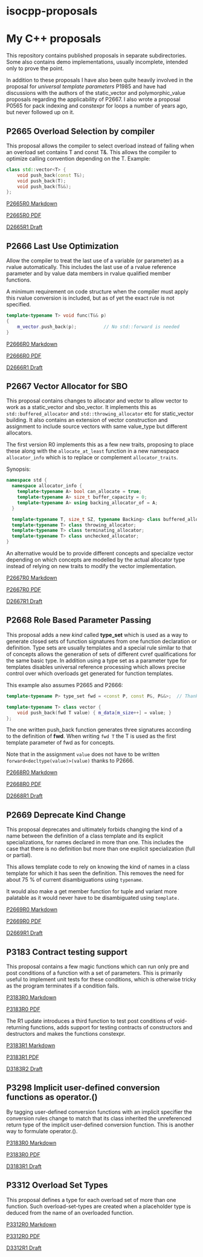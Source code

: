 # isocpp-proposals

# My C++ proposals

This repository contains published proposals in separate subdirectories. Some also contains demo implementations, usually
incomplete, intended only to prove the point.

In addition to these proposals I have also been quite heavily involved in the proposal for *universal template parameters* P1985 and have had discussions with the authors of the static_vector and polymorphic_value proposals regarding the applicability of P2667. I also wrote a proposal P0565 for pack indexing and constexpr for loops a number of years ago, but never followed up on it.

## P2665 Overload Selection by compiler

This proposal allows the compiler to select overload instead of failing when an overload set contains T and const T&. This
allows the compiler to optimize calling convention depending on the T. Example:

```C++
class std::vector<T> {
    void push_back(const T&);
    void push_back(T);
    void push_back(T&&);
};
```

[P2665R0 Markdown](P2665-OverloadSelection/Published/P2665R0.md)

[P2665R0 PDF](P2665-OverloadSelection/Published/P2665R0.pdf)

[D2665R1 Draft](D2665R1.md)

## P2666 Last Use Optimization

Allow the compiler to treat the last use of a variable (or parameter) as a rvalue automatically. This includes the last use of a rvalue reference parameter and by value data members in rvalue qualified member functions.

A minimum requirement on code structure when the compiler must apply this rvalue conversion is included, but as of yet the exact rule is not specified.

```C++
template<typename T> void func(T&& p)
{
	m_vector.push_back(p);			// No std::forward is needed
}
```

[P2666R0 Markdown](P2666-LastUseOptimization/Published/P2666R0.md)

[P2666R0 PDF](P2666-LastUseOptimization/Published/P2666R0.pdf)

[D2666R1 Draft](D2666R1.md)

## P2667 Vector Allocator for SBO

This proposal contains changes to allocator and vector to allow vector to work as a static_vector and sbo_vector. It implements this as `std::buffered_allocator` and `std::throwing_allocator` etc for static_vector building. It also contains an extension of vector construction and assignment to include source vectors with same value_type but different allocators.

The first version R0 implements this as a few new traits, proposing to place these along with the `allocate_at_least` function in a new namespace `allocator_info` which is to replace or complement `allocator_traits`.

Synopsis:

```C++
namespace std {
  namespace allocator_info {
    template<typename A> bool can_allocate = true;
    template<typename A> size_t buffer_capacity = 0;
    template<typename A> using backing_allocator_of = A;
  }

  template<typename T, size_t SZ, typename Backing> class buffered_allocator;
  template<typename T> class throwing_allocator;
  template<typename T> class terminating_allocator;
  template<typename T> class unchecked_allocator;
}
```

An alternative would be to provide different concepts and specialize vector depending on which concepts are modelled by the actual allocator type instead of relying on new traits to modify the vector implementation.

[P2667R0 Markdown](P2667-VectorAllocatorForSBO/Published/P2667R0.md)

[P2667R0 PDF](P2667-VectorAllocatorForSBO/Published/P2667R0.pdf)

[D2667R1 Draft](D2667R1.md)

## P2668 Role Based Parameter Passing

This proposal adds a new *kind* called **type_set** which is used as a way to generate closed sets of function signatures from one function declaration or definition. Type sets are usually templates and a special rule similar to that of concepts allows the generation of sets of different cvref qualifications for the same basic type. In addition using a type set as a parameter type for templates disables universal reference processing which allows precise control over which overloads get generated for function templates.

This example also assumes P2665 and P2666:

```C++
template<typename P> type_set fwd = <const P, const P&, P&&>;  // Thanks to P2665

template<typename T> class vector {
    void push_back(fwd T value) { m_data[m_size++] = value; }
};
```

The one written push_back function generates three signatures according to the definition of **fwd**. When writing `fwd T` the T is used as the first template parameter of fwd as for concepts.

Note that in the assignment `value` does not have to be written `forward<decltype(value)>(value)` thanks to P2666.

[P2668R0 Markdown](P2668-RoleBasedParameterPassing/Published/P2668R0.md)

[P2668R0 PDF](P2668-RoleBasedParameterPassing/Published/P2668R0.pdf)

[D2668R1 Draft](D2668R1.md)

## P2669 Deprecate Kind Change

This proposal deprecates and ultimately forbids changing the kind of a name between the definition of a class template and its explicit specializations, for names declared in more than one. This includes the case that there is no definition but more than one explicit specialization (full or partial).

This allows template code to rely on knowing the kind of names in a class template for which it has seen the definition. This removes the need for about 75 % of current disambiguations using `typename`.

It would also make a get member function for tuple and variant more palatable as it would never have to be disambiguated using `template.`

[P2669R0 Markdown](P2669-DeprecateKindChange/Published/P2669R0.md)

[P2669R0 PDF](P2669-DeprecateKindChange/Published/P2669R0.pdf)

[D2669R1 Draft](D2669R1.md)

## P3183 Contract testing support

This proposal contains a few magic functions which can run only pre and post conditions of a function with a set of parameters. This is primarily useful to implement unit tests for these conditions, which is otherwise tricky as the program terminates if a condition fails.

[P3183R0 Markdown](P3183-ContractTestingSupport/Published/P3183R0.md)

[P3183R0 PDF](P3183-ContractTestingSupport/Published/P3183R0.pdf)

The R1 update introduces a third function to test post conditions of void-returning functions, adds support for testing contracts of constructors and destructors and makes the functions constexpr.

[P3183R1 Markdown](P3183-ContractTestingSupport/Published/P3183R1.md)

[P3183R1 PDF](P3183-ContractTestingSupport/Published/P3183R1.pdf)

[D3183R2 Draft](D3183R2.md)

## P3298 Implicit user-defined conversion functions as operator.()

By tagging user-defined conversion functions with an implicit specifier the conversion rules change to match
that its class inherited the unreferenced return type of the implicit user-defined conversion function. This is
another way to formulate operator.().

[P3183R0 Markdown](P3298-ImplicitConversionFunctions/Published/P3298.md)

[P3183R0 PDF](P3298-ImplicitConversionFunctions/Published/P3298.pdf)

[D3183R1 Draft](D3298R1.md)

## P3312 Overload Set Types

This proposal defines a type for each overload set of more than one function. Such overload-set-types are created
when a placeholder type is deduced from the name of an overloaded function.

[P3312R0 Markdown](P3312-OverloadSetTypes/Published/P3312R0.md)

[P3312R0 PDF](P3312-OverloadSetTypes/Published/P3312R0.pdf)

[D3312R1 Draft](D3312R1.md)
